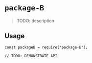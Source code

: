 # `package-B`

> TODO: description

## Usage

```
const packageB = require('package-B');

// TODO: DEMONSTRATE API
```
